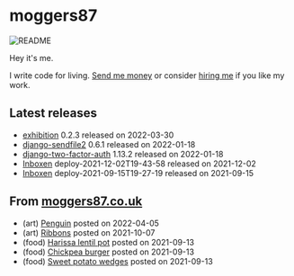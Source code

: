 
# moggers87

![README](https://github.com/moggers87/moggers87/workflows/Update%20README/badge.svg)

Hey it's me.

I write code for living. [Send me money](https://ko-fi.com/moggers87) or
consider [hiring me](https://vlgi.space) if you like my work.

## Latest releases

- <a href="https://pypi.org/project/exhibition/">exhibition</a> 0.2.3 released on 2022-03-30
- <a href="https://pypi.org/project/django-sendfile2/">django-sendfile2</a> 0.6.1 released on 2022-01-18
- <a href="https://pypi.org/project/django-two-factor-auth/">django-two-factor-auth</a> 1.13.2 released on 2022-01-18
- <a href="https://github.com/Inboxen/Inboxen">Inboxen</a> deploy-2021-12-02T19-43-58 released on 2021-12-02
- <a href="https://github.com/Inboxen/Inboxen">Inboxen</a> deploy-2021-09-15T19-27-19 released on 2021-09-15

## From [moggers87.co.uk](https://moggers87.co.uk)

- (art) <a href="https://moggers87.co.uk/art/penguin">Penguin</a> posted on 2022-04-05
- (art) <a href="https://moggers87.co.uk/art/ribbons">Ribbons</a> posted on 2021-10-07
- (food) <a href="https://moggers87.co.uk/food/harissa-lentil-pot">Harissa lentil&nbsp;pot</a> posted on 2021-09-13
- (food) <a href="https://moggers87.co.uk/food/chickpea-burgers">Chickpea&nbsp;burger</a> posted on 2021-09-13
- (food) <a href="https://moggers87.co.uk/food/sweet-potato-wedges">Sweet potato&nbsp;wedges</a> posted on 2021-09-13

